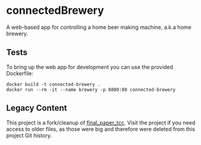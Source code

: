 # connectedBrewery #

A web-based app for controlling a home beer making machine, a.k.a home brewery.

## Tests ##

To bring up the web app for development you can use the provided Dockerfile:

```
docker build -t connected-brewery .
docker run --rm -it --name brewery -p 8000:80 connected-brewery
```

## Legacy Content ##

This project is a fork/cleanup of
[final_paper_tcc](https://github.com/leograba/final_paper_tcc). Visit the
project if you need access to older files, as those were big and therefore were
deleted from this project Git history.